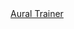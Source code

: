 <link rel="stylesheet" href="https://cdnjs.cloudflare.com/ajax/libs/materialize/1.0.0/css/materialize.min.css">
<link rel="stylesheet" href="nouislider.css">
<link href="https://fonts.googleapis.com/icon?family=Material+Icons" rel="stylesheet">

<div class="container">
	<div class="row">
		<nav>
			<div class="nav-wrapper">
				<div class="col s12">
					<a href="#" class="brand-logo">Aural Trainer</a>
				</div>
			</div>
		</nav>
	</div>
	<form class="col s8 offset-s2">
<!--	
		<div class="row">
			<label>Choose voice</label>
			<select id="voices"></select>
		</div>
		<div class="row">
			<ul class="collapsible">
				<li>
					<div class="collapsible-header">Speech Rate and Pitch</div>
					<div class="collapsible-body">
						<span>

							<div class="col s6">
								<label>Rate</label>
								<p class="range-field">
									<input type="range" id="rate" min="1" max="100" value="10" />
								</p>
							</div>
							<div class="col s6">
								<label>Pitch</label>
								<p class="range-field">
									<input type="range" id="pitch" min="0" max="2" value="1" />
								</p>
							</div>
							<div class="col s12">
								<p>N.B. Rate and Pitch only work with native voice.</p>
							</div>		
						</span>
					</div>
				</li>
			</ul>	
		</div>
-->		
		<div class="row">
			<div class="col s12">
				<h6>Random Delay</h6>
			</div>
			<div class="col s12">
				<div id="test-slider"></div>
			</div>
		</div>
		<div class="row">
			<div class="input-field col s12">
				<textarea id="message" class="materialize-textarea" readonly="true"></textarea>
				<label></label>
			</div>
			<div class="col s6">	
				<a href="#" id="kata" class="waves-effect waves-light btn">Kata Test</a>
			</div>
			<div class="col s6">		
				<a href="#" id="kumite" class="waves-effect waves-light btn">Kumite Test</a>
			</div>
		</div>	
		<div class="row">
			<div class="col s6">	
				<a href="#" id="kata-next" class="waves-effect waves-light btn"><i class="material-icons left">navigate_next</i>Next</a>
			</div>
			<div class="col s6">		
				<a href="#" id="kumite-next" class="waves-effect waves-light btn"><i class="material-icons left">navigate_next</i>Next</a>
			</div>
		</div>			
		<div class="row">
			<div class="col s12">
				<a href="#" id="speak" class="waves-effect waves-light btn">Speak/Repeat</a>	
			</div>			
		</div>
	</form>
</div>

<div id="modal1" class="modal">
	<h4>Speech Synthesis not supported</h4>
	<p>Your browser does not support speech synthesis.</p>
	<p>We recommend you use Google Chrome.</p>
	<div class="action-bar">
		<a href="#" class="waves-effect waves-green btn-flat modal-action modal-close">Close</a>
	</div>
</div>

<audio id="testAudio" hidden type="audio/mpeg"></audio>

<img src="qr-code.png" height="200px">

<!-- Compiled and minified JavaScript -->
<script
  src="https://code.jquery.com/jquery-3.4.1.min.js"
  integrity="sha256-CSXorXvZcTkaix6Yvo6HppcZGetbYMGWSFlBw8HfCJo="
  crossorigin="anonymous"></script>
<script src="https://cdnjs.cloudflare.com/ajax/libs/materialize/1.0.0/js/materialize.min.js"></script>
<script src="nouislider.js"></script>
<script src="https://cdnjs.cloudflare.com/ajax/libs/wnumb/1.1.0/wNumb.min.js"></script>
<script>
//use Google 粤語（香港）

//https://developer.mozilla.org/en-US/docs/Web/JavaScript/Reference/Global_Objects/Math/random
function getRandomInt(p1, p2) {

  var m = p2 ? p2 - p1 : p1;
  return Math.floor(Math.random() * Math.floor(m)) + (p2 ? p1 : 0);
}

// https://itinerarium.github.io/phoneme-synthesis/
var phonetics = [
		["sanbon", "sanbonn"],
		["gohon", "go honn"],
		["kihon", "keyhon"],
		["jiyu", "jeeyu"],
		["migi", "migy"],
		["mae", "may"],
		["geri", "gehry"],		
		["age", "aggi"],
		["uke", "ookey"],
		["uraken", "youracken"], //uoracken earachen
		["gyaku", "guyackhu"], //Guycku 
		["geden", "Gehd dan"], 
		["barai", "bharrai"],
		["uchi", "oochi"],
		["kizami", "kizzahmi"],
		["keage", "keeahgi"],
		["usherio", "ohwsherro"], //yousherrow
		["heian", "hean"],
		["hidari", "hid areye"],
		["nidan", "kneedan"],
		["bassai", "bhass eye"],
		["shodan", "showdan"]
	],
	mp3 = [
		"age uki", 
		"bassai dai",
		"gedan barrai",       
		"gohon",              
		"gyaku zuki",
		"heian godan",        
		"heian nidan",        
		"heian sandan",
		"heian shodan",       
		"heian yondan",       
		"hidari",
		"jiyu ippon",               
		"kihon ippon",        
		"mai geri",
		"migi",               
		"sanbon zuki",
		"sanbon",             
		"set five",           
		"set four",
		"set one",            
		"set three",          
		"set two",
		"taikyo-ku-shodan",   
		"tekki shodan",       
		"uraken"
		],
	syllabus = {
/*
	"10th Kyu" : {
		belt : "blue",
		kata	: ["Taikyo-Ku-Shodan"]
	},
*/	
	"9th Kyu" : {
		belt   : "red",
		kumite : {
			"kihon ippon" : "set 1" 
		},
		kata	: ["taikyo-ku-shodan"]		
	},
	"8th Kyu" : {
		belt   : "orange",
		kumite : {
			"gohon" : "set 1" 
		},
		kata	: ["heian shodan"]
	},
	"7th Kyu" : {
		belt   : "yellow",
		kumite : {
			"sanbon" : "set 1" 
		},
		kata	: ["heian nidan"]
	},
	"6th Kyu" : {
		belt   : "green",
		kumite : {
			"kihon ippon" : "set 2" 
		},
		kata	: ["heian sandan"]	
	},
	"5th Kyu" : {
		belt   : "purple",
		kumite : {
			"kihon ippon" : "set 3" 
		},
		kata	: ["heian yondan"]
	},
	"4th Kyu" : {
		belt   : "purple-white",
		kumite : {
			"kihon ippon" : "set 4" 
		},
		kata	: ["heian godan"]	
	},
	"3rd Kyu" : {
		belt   : "brown",
		kumite : {
			"kihon ippon" : "set 5",
			"jiyu ippon"  : "set 1"
		},
		kata	: ["tekki shodan"]
	},
	"2nd Kyu" : {
		belt	: "brown-white",
		kihon	: [
			"Mae-Geri, Sanbon-Zuki",
			"Age-Uke, Uraken, Mae-Geri, Gyaku-Zuki, Geda-Barai",
			"Soto-Uke, Yoko-Empi, Uraken, Gyaku-Zuki, Gedan-Barai",
			"Uchi-Uke, Kizami-Zuki, Gyaku-Zuki",
			"Shuto-Uke, Kizami-Mawashi-Geri, Gyaku-Zuki, Gedan-Barai",
			"Mae-Geri, Mawashi-Geri, Uraken, Gyaku-Zuki, Gedan-Barai",
			"Mae-Geri, Kekomi, Shuto-Uchi, Gyaku-Zuki, Gedan-Barai",
			"Yoko-Geri-Keage & Kekomi, Gyaku-Zuki, Gedan-Barai",
			"Ushiro-Geri, Uraken, Gyaku-Zuki"
		],
		kumite : {
			"kihon ippon" : [["set five", "set four", "set three", "set two", "set one"],["", "hidari", "migi"]],
			"jiyu ippon"  : [["set two", "set one"],["", "hidari", "migi"]],
			"gohon": false,
			"sanbon" : false
		},	
		kata	: ["bassai dai"]
	}	
};

function getRandomBelt(data){

	var belts = Object.keys(data),
		random_no = getRandomInt(belts.length);

	return belts[random_no];
}

function getRandomBeltKumite(data, belt){

	var all_kumite = Object.keys(data[belt].kumite),
		random_no  = getRandomInt(all_kumite.length),
		kumite     = all_kumite[ random_no ],
		sets       = data[belt].kumite[kumite];

	if( !sets ){
		return [kumite];
	}
			
	var random_set_no = getRandomInt( sets[0].length ),
		option_no	  = getRandomInt( sets[1].length );
		
	return [kumite, sets[0][random_set_no], sets[1][option_no]];	
}

//https://codepen.io/SteveJRobertson/pen/emGWaR
$(function(){

	M.AutoInit();
	
	$('.collapsible').collapsible();
	$('#kumite-next').hide();
	$('#kata-next').hide();
	
	//process mp3 list
	for( var i = 0; i < mp3.length; i++) {

		mp3[i] = [new RegExp( '\\b' + mp3[i].replace(/\s+/i, '\\s+') + '\\b(?![^{]*})'), mp3[i] + ".mp3"];
		
		$('<audio controls preload="auto">')
			.attr('type', 'audio/mpeg')
			.attr('src', 'mp3/' + mp3[i][1])
			.appendTo('body')
			.hide();
	}	

	var slider = document.getElementById('test-slider');
		noUiSlider.create(slider, {
			start: [2, 10],
			connect: true,
			step: 1,
			orientation: 'horizontal', // 'horizontal' or 'vertical'
			range: {
				'min': 0,
				'max': 60
			},
			format: wNumb({
				decimals: 0
			})
		});
	  
	if ('speechSynthesis' in window) {
	  
		speechSynthesis.onvoiceschanged = function() {
		
			var $voicelist = $('#voices'),
				has_jp	 = false;

			if($voicelist.find('option').length == 0) {
			
				speechSynthesis.getVoices().forEach(function(voice, index) {
			
					//console.log(voice);
					var $option = $('<option>')
						.val(index)
						.html((voice.name || voice.voiceURI || voice.lang)+ (voice.default ? ' (default)' :''))
						.attr('data-lang', voice.lang)
						.attr('data-default_voice', voice.default);

					//M.toast({html: 'Found ' + voice.lang});
				
					//is there a Japanese voice?
					if( voice.lang == 'ja-JP' ) has_jp = true;
			   
					$voicelist.append($option);
				});

				//auto select japanese voice
				if( false && has_jp ){ 
					$('option[data-lang="ja-JP"]', $voicelist).attr('selected', true);
				}
				else {
					//selected default voice
					$('option[data-default_voice="1"]', $voicelist).attr('selected', true);
				}

				$voicelist.formSelect();
			}		  
		}
	}
/*	else {
		$('#modal1').openModal();
	}
*/	
	
	$('#speak').click(function(){
	
		var text = $('#message').val().toLowerCase(),
			playlist = [];
		
		for( var i = 0; i < mp3.length; i++) {

			//can we perform a replace?				
			if( mp3[i][0].test(text) ) {
			
				//playlist.push('mp3/' + mp3[i][1]);				
				text = text.replace(mp3[i][0], '{mp3/' + mp3[i][1] + '}').trim();
			}
		}			

		const regex = /{([^}]+)}/gm;
		let m;

		while ((m = regex.exec(text)) !== null) {
		
			// This is necessary to avoid infinite loops with zero-width matches
			if (m.index === regex.lastIndex) {
				regex.lastIndex++;
			}

			// The result can be accessed through the `m`-variable.
			playlist.push(m[1]);//group 1
		}
		
		console.log(playlist);
		
		// https://stackoverflow.com/questions/44366485/how-to-make-multiple-mp3-files-play-one-after-another-on-the-click-of-a-button-u
		var currentTrackIndex = 0;    
		var delayBetweenTracks = 0;
		
		var audio = document.getElementById('testAudio'); 
		
		audio.src = playlist[currentTrackIndex];
		audio.play();
			  
		document.getElementById("testAudio").addEventListener("ended",function(e) {
			   
			$('#kata, #kata-next, #kumite, #kumite-next').attr('disabled', false);
		  setTimeout(function() { 
			currentTrackIndex++;
			if (currentTrackIndex < playlist.length) { 
			  audio.src = playlist[currentTrackIndex];
			  audio.play();
			}
		  }, delayBetweenTracks);
		});			
	});
	
	$('#synthesize-speech').click(function(){
	
		var text = $('#message').val().toLowerCase();
		var msg = new SpeechSynthesisUtterance();
		var voices = window.speechSynthesis.getVoices();
		msg.voice = voices[$('#voices').val()];
		msg.rate = $('#rate').val() / 10;
		msg.pitch = $('#pitch').val();
		
		for( var i = 0; i < phonetics.length; i++) {
			console.log(phonetics[i][0]);
			text = text.replace(phonetics[i][0], phonetics[i][1]);
		}
		
		msg.text = text;

		msg.onend = function(e) {
			console.log('Finished in ' + e.elapsedTime + ' seconds.');
		};

		console.log("speaking: " + text);
		speechSynthesis.speak(msg);
	});
	
	function speak(msg){
	
		//$('#message').focus().val( msg );
		$('#message').val( msg );
		$('#speak').trigger('click');
	};
	  
	$('#kata').click(function(){

		var r = getRandomInt.apply(null, 
									slider.noUiSlider.get().map(function(item) {
																	return parseInt(item, 10);
																})
								  )||0,
			b = getRandomBelt(syllabus),
			k = syllabus[b],
			c = $.extend(true, {}, syllabus); //copy grading syllabus
	
		delete c[b]; //remove selected belt from copy
		
		//assign copy to next button
		$('#kata-next')
			.data(c)
			.show();
		
		console.log( k.kata + " in " + r + "(s)");
		window.setTimeout(speak, r * 1000, k.kata);	 	 
		$(this).attr('disabled', true);
	});	
	
	$('#kata-next').click(function(){

		var r = getRandomInt.apply(null, 
									slider.noUiSlider.get().map(function(item) {
																	return parseInt(item, 10);
																})
								  )||0,
			s = $('#kata-next').data(),	//syllabus stored in next button
			b = getRandomBelt(s),
			k = syllabus[b];
	
		delete s[b]; //remove selected belt from copy
		
		//re-assign syllabus next button
		$('#kata-next').data(s);
		
		//hide next button if this is the last
		if( !Object.keys(s).length ){
		
			$('#kata-next').hide();
		}
		
		console.log( k.kata + " in " + r + "(s)");
		window.setTimeout(speak, r * 1000, k.kata);	 	
		$(this).attr('disabled', true);		
	});		
	
	$('#kumite').click(function(){

		var r = getRandomInt.apply(null, 
									slider.noUiSlider.get().map(function(item) {
																	return parseInt(item, 10);
																})
								  )||0,
			b = "2nd Kyu",				
			k = getRandomBeltKumite(syllabus, b),				
			s = k.join(' '),
			c = $.extend(true, {}, syllabus); //copy grading syllabus
			
		if( k.length > 1 ){
		
			var kumite_name = k[0],
				set_name    = k[1],
				set_array 	= c[b].kumite[kumite_name];

			//remove selected kumite set
			var index = set_array[0].indexOf(set_name);
			
			if (index > -1) {
			  set_array[0].splice(index, 1);
			}				
			
			console.log(set_array);
			c[b].kumite[ kumite_name ][ set_name ] = set_array;
		}
		else {
		
			delete c[b].kumite[ k[0] ]; //remove selected kumite from belt
		}
	
		//re-assign syllabus next button
		$('#kumite-next')
			.data(c)
			.show();
		
		console.log( s + " in " + r + "(s)");
		window.setTimeout(speak, r * 1000, s);	
		$(this).attr('disabled', true);
	});	
	
	$('#kumite-next').click(function(){

		var r = getRandomInt.apply(null, 
									slider.noUiSlider.get().map(function(item) {
																	return parseInt(item, 10);
																})
								  )||0,
			c = $('#kumite-next').data(),	//syllabus stored in next button
			b = "2nd Kyu",				
			k = getRandomBeltKumite(c, b),				
			s = k.join(' ');
			
		if( k.length > 1 ){
		
			var kumite_name = k[0],
				set_name    = k[1],
				set_array 	= c[b].kumite[kumite_name];

			//remove selected kumite set
			var index = set_array[0].indexOf(set_name);
			
			if (index > -1) {
			  set_array[0].splice(index, 1);
			}				
			
			if( !set_array[0].length ){
			
				delete c[b].kumite[ kumite_name ];
			}
		}
		else {
		
			delete c[b].kumite[ k[0] ]; //remove selected kumite from belt
		}
		
		//re-assign syllabus next button
		$('#kumite-next').data(c);
		
		//hide next button if this is the last
		if( !Object.keys(c[b].kumite).length ){
		
			$('#kumite-next').hide();
		}
		
		console.log( s + " in " + r + "(s)");
		window.setTimeout(speak, r * 1000, s);		 
		$(this).attr('disabled', true);
	});			
});
</script>
